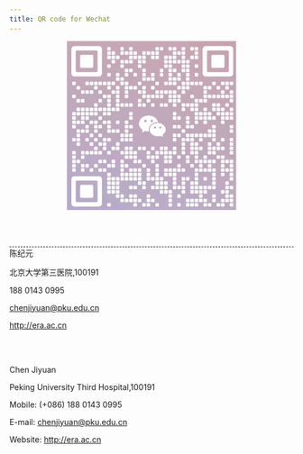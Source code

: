 ```yaml
---
title: QR code for Wechat
---
```

<div style="text-align:center;">  
    <img src="QRcode.jpg" style="width:300px; height:300px;">  
</div>

<br><br>
<div style="border-top: 1px dashed #000; width: 100%;"></div>
陈纪元

北京大学第三医院,100191

188 0143 0995

chenjiyuan@pku.edu.cn

http://era.ac.cn

<br><br>

Chen Jiyuan

Peking University Third Hospital,100191 

Mobile: (+086) 188 0143 0995

E-mail: chenjiyuan@pku.edu.cn

Website: http://era.ac.cn
